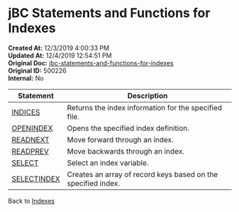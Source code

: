 # jBC Statements and Functions for Indexes

**Created At:** 12/3/2019 4:00:33 PM  
**Updated At:** 12/4/2019 12:54:51 PM  
**Original Doc:** [jbc-statements-and-functions-for-indexes](https://docs.jbase.com/48152-indexes/jbc-statements-and-functions-for-indexes)  
**Original ID:** 500226  
**Internal:** No  

| Statement| Description|
| --- | --- |
| [INDICES](./../../jbase-basic-%28jbc%29/indices)| Returns the index information for the specified file.|
| [OPENINDEX](./../../jbase-basic-%28jbc%29/openindex)| Opens the specified index definition. |
| [READNEXT](./../../jbase-basic-%28jbc%29/readnext-key)| Move forward through an index. |
| [READPREV](./../../jbase-basic-%28jbc%29/readprev)| Move backwards through an index. |
| [SELECT](./../select-%28with-index%29)| Select an index variable.|
| [SELECTINDEX](./../../jbase-basic-%28jbc%29/selectindex)| Creates an array of record keys based on the specified index.|

Back to [Indexes](./../README.md)
